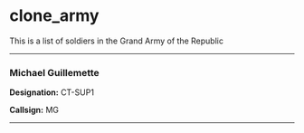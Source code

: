 # clone_army
This is a list of soldiers in the Grand Army of the Republic

-----
### Michael Guillemette
**Designation:** CT-SUP1

**Callsign:** MG

-----